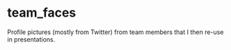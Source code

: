 # team_faces
Profile pictures (mostly from Twitter) from team members that I then re-use in presentations.
